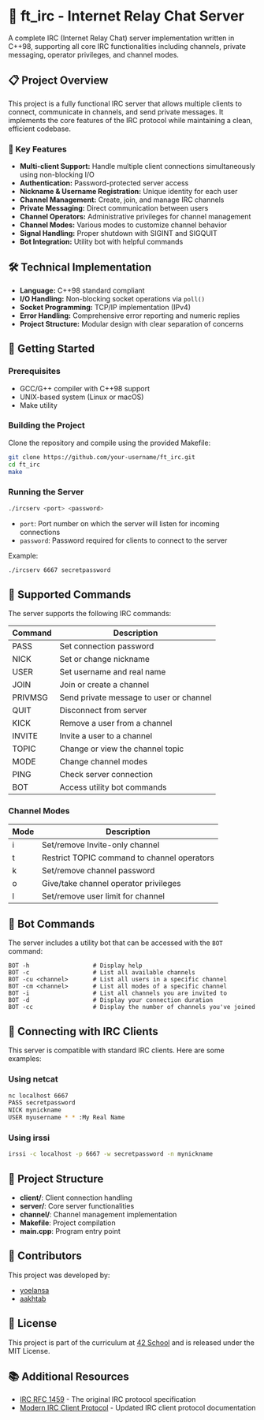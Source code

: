 # 💬 ft_irc - Internet Relay Chat Server

A complete IRC (Internet Relay Chat) server implementation written in C++98, supporting all core IRC functionalities including channels, private messaging, operator privileges, and channel modes.

## 📋 Project Overview

This project is a fully functional IRC server that allows multiple clients to connect, communicate in channels, and send private messages. It implements the core features of the IRC protocol while maintaining a clean, efficient codebase.

### 🌟 Key Features

- **Multi-client Support:** Handle multiple client connections simultaneously using non-blocking I/O
- **Authentication:** Password-protected server access
- **Nickname & Username Registration:** Unique identity for each user 
- **Channel Management:** Create, join, and manage IRC channels
- **Private Messaging:** Direct communication between users
- **Channel Operators:** Administrative privileges for channel management
- **Channel Modes:** Various modes to customize channel behavior
- **Signal Handling:** Proper shutdown with SIGINT and SIGQUIT
- **Bot Integration:** Utility bot with helpful commands

## 🛠️ Technical Implementation

- **Language:** C++98 standard compliant
- **I/O Handling:** Non-blocking socket operations via `poll()`
- **Socket Programming:** TCP/IP implementation (IPv4)
- **Error Handling:** Comprehensive error reporting and numeric replies
- **Project Structure:** Modular design with clear separation of concerns

## 🚀 Getting Started

### Prerequisites

- GCC/G++ compiler with C++98 support
- UNIX-based system (Linux or macOS)
- Make utility

### Building the Project

Clone the repository and compile using the provided Makefile:

```bash
git clone https://github.com/your-username/ft_irc.git
cd ft_irc
make
```

### Running the Server

```bash
./ircserv <port> <password>
```

- `port`: Port number on which the server will listen for incoming connections
- `password`: Password required for clients to connect to the server

Example:
```bash
./ircserv 6667 secretpassword
```

## 📝 Supported Commands

The server supports the following IRC commands:

| Command | Description |
|---------|-------------|
| PASS | Set connection password |
| NICK | Set or change nickname |
| USER | Set username and real name |
| JOIN | Join or create a channel |
| PRIVMSG | Send private message to user or channel |
| QUIT | Disconnect from server |
| KICK | Remove a user from a channel |
| INVITE | Invite a user to a channel |
| TOPIC | Change or view the channel topic |
| MODE | Change channel modes |
| PING | Check server connection |
| BOT | Access utility bot commands |

### Channel Modes

| Mode | Description |
|------|-------------|
| i | Set/remove Invite-only channel |
| t | Restrict TOPIC command to channel operators |
| k | Set/remove channel password |
| o | Give/take channel operator privileges |
| l | Set/remove user limit for channel |

## 🤖 Bot Commands

The server includes a utility bot that can be accessed with the `BOT` command:

```
BOT -h                  # Display help
BOT -c                  # List all available channels
BOT -cu <channel>       # List all users in a specific channel
BOT -cm <channel>       # List all modes of a specific channel
BOT -i                  # List all channels you are invited to
BOT -d                  # Display your connection duration
BOT -cc                 # Display the number of channels you've joined
```

## 🔌 Connecting with IRC Clients

This server is compatible with standard IRC clients. Here are some examples:

### Using netcat
```bash
nc localhost 6667
PASS secretpassword
NICK mynickname
USER myusername * * :My Real Name
```

### Using irssi
```bash
irssi -c localhost -p 6667 -w secretpassword -n mynickname
```

## 🧩 Project Structure

- **client/**: Client connection handling
- **server/**: Core server functionalities
- **channel/**: Channel management implementation
- **Makefile**: Project compilation
- **main.cpp**: Program entry point

## 👥 Contributors

This project was developed by:
- [yoelansa](https://github.com/UN-35)
- [aakhtab](https://github.com/essamad22)

## 📜 License

This project is part of the curriculum at [42 School](https://42.fr/) and is released under the MIT License.

## 📚 Additional Resources

- [IRC RFC 1459](https://www.rfc-editor.org/rfc/rfc1459) - The original IRC protocol specification
- [Modern IRC Client Protocol](https://modern.ircdocs.horse/) - Updated IRC client protocol documentation
